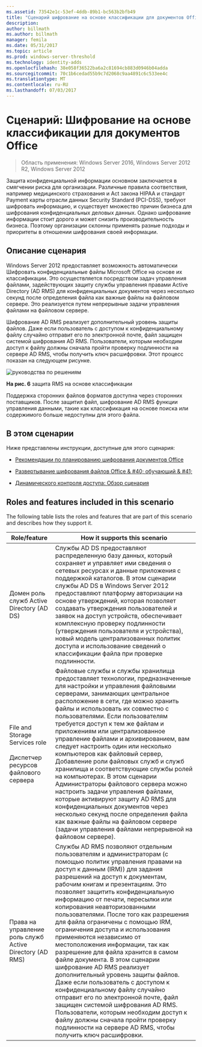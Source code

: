 ```yaml
---
ms.assetid: 73542e1c-53ef-4ddb-89b1-bc563b2bfb49
title: "Сценарий шифрование на основе классификации для документов Office"
description: 
author: billmath
ms.author: billmath
manager: femila
ms.date: 05/31/2017
ms.topic: article
ms.prod: windows-server-threshold
ms.technology: identity-adds
ms.openlocfilehash: 38e058f36522ba6a2c81694cb883d0946b04adda
ms.sourcegitcommit: 70c1b6cedad55b9c7d2068c9aa4891c6c533ee4c
ms.translationtype: MT
ms.contentlocale: ru-RU
ms.lasthandoff: 07/03/2017
---
```

# <a name="scenario-classification-based-encryption-for-office-documents"></a>Сценарий: Шифрование на основе классификации для документов Office

>Область применения: Windows Server 2016, Windows Server 2012 R2, Windows Server 2012

Защита конфиденциальной информации основном заключается в смягчении риска для организации. Различные правила соответствия, например медицинского страхования и Act закона HIPAA и стандарт Payment карты отрасли данных Security Standard (PCI-DSS), требуют шифровать информацию, и существует множество причин бизнеса для шифрования конфиденциальных деловых данных. Однако шифрование информации стоит дорого и может снизить производительность бизнеса. Поэтому организации склонны применять разные подходы и приоритеты в отношении шифрования своей информации.  
  
## <a name="BKMK_OVER"></a>Описание сценария  
 Windows Server 2012 предоставляет возможность автоматически Шифровать конфиденциальные файлы Microsoft Office на основе их классификации. Это осуществляется посредством задач управления файлами, задействующих защиту службы управления правами Active Directory (AD RMS) для конфиденциальных документов через несколько секунд после определения файла как важные файлы на файловом сервере. Это реализуется путем непрерывные задачи управления файлами на файловом сервере.  
  
Шифрование AD RMS реализует дополнительный уровень защиты файлов. Даже если пользователь с доступом к конфиденциальному файлу случайно отправит его по электронной почте, файл защищен системой шифрования AD RMS. Пользователи, которым необходим доступ к файлу должны сначала пройти проверку подлинности на сервере AD RMS, чтобы получить ключ расшифровки. Этот процесс показан на следующем рисунке.  
  
![руководства по решениям](media/Scenario--Classification-Based-Encryption-for-Office-Documents/DynamicAccessControl_RevGuide_6.JPG)  
  
**На рис. 6** защита RMS на основе классификации  
  
Поддержка сторонних файлов форматов доступна через сторонних поставщиков. После защитил файл, шифрование AD RMS функции управления данными, такие как классификация на основе поиска или содержимого больше недоступны для этого файла.  
  
## <a name="in-this-scenario"></a>В этом сценарии  
Ниже представлены инструкции, доступные для этого сценария:  
  
-   [Рекомендации по планированию шифрования документов Office](assetId:///14714ba6-d6a2-45e4-aae5-d3318817e52a)  
  
-   [Развертывание шифрования файлов Office & #40; обучающий & #41;](Deploy-Encryption-of-Office-Files--Demonstration-Steps-.md)  
  
-   [Динамического контроля доступа: Обзор сценария](Dynamic-Access-Control--Scenario-Overview.md)  
  
## <a name="BKMK_NEW"></a>Roles and features included in this scenario  
The following table lists the roles and features that are part of this scenario and describes how they support it.  
  
|Role/feature|How it supports this scenario|  
|-----------------|---------------------------------|  
|Домен роль служб Active Directory (AD DS)|Службы AD DS предоставляют распределенную базу данных, который сохраняет и управляет ими сведения о сетевых ресурсах и данные приложения с поддержкой каталогов. В этом сценарии службы AD DS в Windows Server 2012 предоставляют платформу авторизации на основе утверждений, которая позволяет создавать утверждения пользователей и заявок на доступ устройств, обеспечивает комплексную проверку подлинности (утверждения пользователя и устройства), новый модель централизованных политик доступа и использование сведений о классификации файла при проверке подлинности.|  
|File and Storage Services role<br /><br />Диспетчер ресурсов файлового сервера|Файловые службы и службы хранилища предоставляет технологии, предназначенные для настройки и управления файловыми серверами, занимающих центральное расположение в сети, где можно хранить файлы и использовать их совместно с пользователями. Если пользователям требуется доступ к тем же файлам и приложениям или централизованное управление файлами и архивированием, вам следует настроить один или несколько компьютеров как файловый сервер, Добавление роли файловых служб и служб хранилища и соответствующие службы ролей на компьютерах. В этом сценарии Администраторы файлового сервера можно настроить задачи управления файлами, которые активируют защиту AD RMS для конфиденциальных документов через несколько секунд после определения файла как важные файлы на файловом сервере (задачи управления файлами непрерывной на файловом сервере).|  
|Права на управление роль служб Active Directory (AD RMS)|Службы AD RMS позволяют отдельным пользователям и администраторам (с помощью политик управления правами на доступ к данным (IRM)) для задания разрешений на доступ к документам, рабочим книгам и презентациям. Это позволяет защитить конфиденциальную информацию от печати, пересылки или копирования неавторизованными пользователями. После того как разрешения для файла ограничены с помощью IRM, ограничения доступа и использования применяются независимо от местоположения информации, так как разрешение для файла хранится в самом файле документа. В этом сценарии шифрование AD RMS реализует дополнительный уровень защиты файлов. Даже если пользователь с доступом к конфиденциальному файлу случайно отправит его по электронной почте, файл защищен системой шифрования AD RMS. Пользователи, которым необходим доступ к файлу должны сначала пройти проверку подлинности на сервере AD RMS, чтобы получить ключ расшифровки.|  
  


